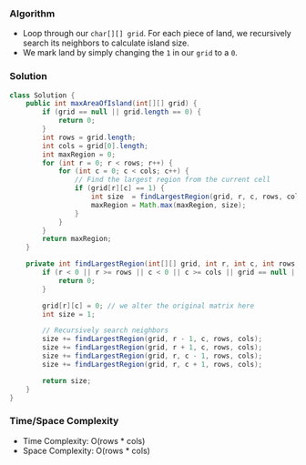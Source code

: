 ### Algorithm

- Loop through our `char[][] grid`. For each piece of land, we recursively search its neighbors to calculate island size.
- We mark land by simply changing the `1` in our `grid` to a `0`.

### Solution

```java
class Solution {
    public int maxAreaOfIsland(int[][] grid) {
        if (grid == null || grid.length == 0) {
            return 0;
        }
        int rows = grid.length;
        int cols = grid[0].length;
        int maxRegion = 0;
        for (int r = 0; r < rows; r++) {
            for (int c = 0; c < cols; c++) {
                // Find the largest region from the current cell
                if (grid[r][c] == 1) {
                    int size  = findLargestRegion(grid, r, c, rows, cols);
                    maxRegion = Math.max(maxRegion, size);
                }
            }
        }
        return maxRegion;
    }

    private int findLargestRegion(int[][] grid, int r, int c, int rows, int cols) {
        if (r < 0 || r >= rows || c < 0 || c >= cols || grid == null || grid[r][c] == 0) {
            return 0;
        }

        grid[r][c] = 0; // we alter the original matrix here
        int size = 1;

        // Recursively search neighbors
        size += findLargestRegion(grid, r - 1, c, rows, cols);
        size += findLargestRegion(grid, r + 1, c, rows, cols);
        size += findLargestRegion(grid, r, c - 1, rows, cols);
        size += findLargestRegion(grid, r, c + 1, rows, cols);

        return size;
    }
}
```

### Time/Space Complexity

- Time Complexity: O(rows * cols)
- Space Complexity: O(rows * cols)
